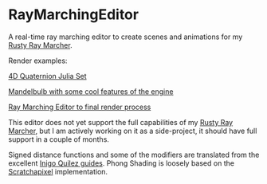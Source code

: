 # RayMarchingEditor

A real-time ray marching editor to create scenes and animations for my [Rusty Ray Marcher](https://github.com/JeremyFunk/RustRayMarching). 

Render examples: 

[4D Quaternion Julia Set](https://youtu.be/s2XKLLoYQNA)

[Mandelbulb with some cool features of the engine](https://www.youtube.com/watch?v=tG-VRUcEJ-4)

[Ray Marching Editor to final render process](https://www.youtube.com/watch?v=tpJf12Ef9Wc)

This editor does not yet support the full capabilities of my [Rusty Ray Marcher](https://github.com/JeremyFunk/RustRayMarching), but I am actively working on it as a side-project, it should have full support in a couple of months.


Signed distance functions and some of the modifiers are translated from the excellent [Inigo Quilez guides](https://iquilezles.org/). Phong Shading is loosely based on the [Scratchapixel](https://www.scratchapixel.com/index.php?redirect) implementation.
